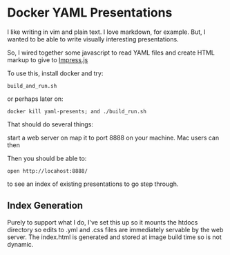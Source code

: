 Docker YAML Presentations
=========================

I like writing in vim and plain text.  I love markdown, for example.
But, I wanted to be able to write visually interesting presentations.

So, I wired together some javascript to read YAML files and create HTML markup to give to [Impress.js](https://github.com/impress/impress.js/blob/master/index.html)

To use this, install docker and try:

    build_and_run.sh

or perhaps later on:

    docker kill yaml-presents; and ./build_run.sh

That should do several things:

start a web server on map it to port 8888 on your machine.  Mac users can then

Then you should be able to:

    open http://locahost:8888/

to see an index of existing presentations to go step through.

Index Generation
----------------

Purely to support what I do, I've set this up so it mounts the htdocs directory so edits to .yml and .css files are immediately servable by the web server.
The index.html is generated and stored at image build time so is not dynamic.
